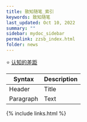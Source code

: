 ```yaml
---
title: 致知随笔_索引
keywords: 致知随笔
last_updated: Oct 10, 2022
summary: ""
sidebar: mydoc_sidebar
permalink: zzsb_index.html
folder: news
---
```


⭐ [认知的差距](zzsb_202003122154.html)

| Syntax      | Description |
| ----------- | ----------- |
| Header      | Title       |
| Paragraph   | Text        |

{% include links.html %}
